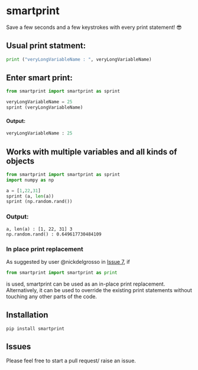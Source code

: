 
# smartprint
Save a few seconds and a few keystrokes with every print statement! 😎 

## Usual print statment: 
```python
print ("veryLongVariableName : ", veryLongVariableName)
```

## Enter smart print:
```python
from smartprint import smartprint as sprint

veryLongVariableName = 25
sprint (veryLongVariableName) 
```

#### Output:
```python
veryLongVariableName : 25
```


## Works with multiple variables and all kinds of objects 
```python
from smartprint import smartprint as sprint 
import numpy as np 

a = [1,22,31]
sprint (a, len(a))
sprint (np.random.rand())
```
### Output:
```
a, len(a) : [1, 22, 31] 3
np.random.rand() : 0.649617730484109
```

### In place print replacement
As suggested by user @nickdelgrosso in [Issue 7](https://github.com/abcnishant007/smartprint/issues/7),
if 
```python
from smartprint import smartprint as print
```
is used, smartprint can be used as an in-place print replacement. 
Alternatively, it can be used to override the existing print statements without touching any other parts of the code. 

## Installation 
```
pip install smartprint
```

## Issues
Please feel free to start a pull request/ raise an issue. 
